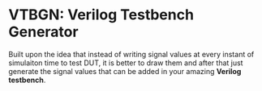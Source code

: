 VTBGN: Verilog Testbench Generator
===
Built upon the idea that instead of writing signal values at every instant of simulaiton time to test DUT, it is better to draw them and after that just generate the signal values that can be added in your amazing **Verilog testbench**.
